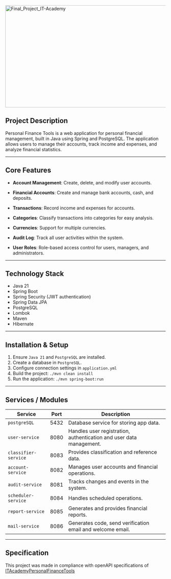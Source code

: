 <img src="https://socialify.git.ci/kib177/Final_Project_IT-Academy/image?language=1&name=1&owner=1&pattern=Signal&pulls=1&stargazers=1&theme=Light" alt="Final_Project_IT-Academy" width="640" height="320" />

## Project Description

Personal Finance Tools is a web application for personal financial management, built in Java using Spring and PostgreSQL. The application allows users to manage their accounts, track income and expenses, and analyze financial statistics.

---

## Core Features

- **Account Management**: Create, delete, and modify user accounts.

- **Financial Accounts**: Create and manage bank accounts, cash, and deposits.

- **Transactions**: Record income and expenses for accounts.

- **Categories**: Classify transactions into categories for easy analysis.

- **Currencies**: Support for multiple currencies.

- **Audit Log**: Track all user activities within the system.

- **User Roles**: Role-based access control for users, managers, and administrators.

---

## Technology Stack

- Java 21
- Spring Boot
- Spring Security (JWT authentication)
- Spring Data JPA
- PostgreSQL
- Lombok
- Maven
- Hibernate

---

## Installation & Setup

1. Ensure `Java 21` and `PostgreSQL` are installed.
2. Create a database in `PostgreSQL`.
3. Configure connection settings in `application.yml`
4. Build the project: `./mvn clean install`
5. Run the application: `./mvn spring-boot:run`

---

## Services / Modules

| Service              | Port | Description                                                         |
|----------------------|------|---------------------------------------------------------------------|
| `postgreSQL`         | 5432 | Database service for storing app data.                              |
| `user-service`       | 8080 | Handles user registration, authentication and user data management. |
| `classifier-service` | 8083 | Provides classification and reference data.                         |
| `account-service`    | 8082 | Manages user accounts and financial operations.                     |
| `audit-service`      | 8081 | Tracks changes and events in the system.                            |
| `scheduler-service`  | 8084 | Handles scheduled operations.                                       |
| `report-service`     | 8085 | Generates and provides financial reports.                           |
| `mail-service`       | 8086 | Generates code, send verification email and welcome email.          |
 

---

## Specification
This project was made in compliance with openAPI specifications of [ITAcademyPersonalFinanceTools](https://github.com/WestDragon/ITAcademyPersonalFinanceTools)
